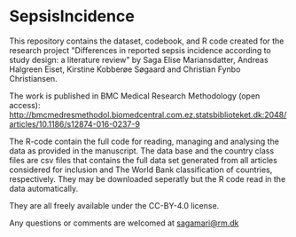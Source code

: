 # SepsisIncidence

This repository contains the dataset, codebook, and R code created for the research project "Differences in reported sepsis incidence according to study design: a literature review" by Saga Elise Mariansdatter, Andreas Halgreen Eiset, Kirstine Kobberøe Søgaard and Christian Fynbo Christiansen.

The work is published in BMC Medical Research Methodology (open access): http://bmcmedresmethodol.biomedcentral.com.ez.statsbiblioteket.dk:2048/articles/10.1186/s12874-016-0237-9

The R-code contain the full code for reading, managing and analysing the data as provided in the manuscript.
The data base and the country class files are csv files that contains the full data set generated from all articles considered for inclusion and The World Bank classification of countries, respectively. They may be downloaded seperatly but the R code read in the data automatically.

They are all freely available under the CC-BY-4.0 license.

Any questions or comments are welcomed at sagamari@rm.dk

